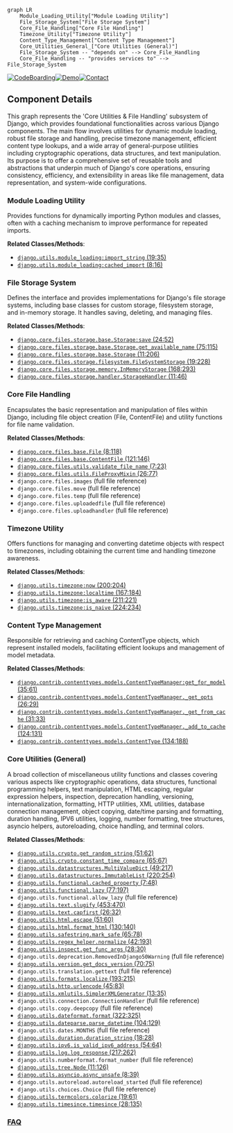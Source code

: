 ```mermaid
graph LR
    Module_Loading_Utility["Module Loading Utility"]
    File_Storage_System["File Storage System"]
    Core_File_Handling["Core File Handling"]
    Timezone_Utility["Timezone Utility"]
    Content_Type_Management["Content Type Management"]
    Core_Utilities_General_["Core Utilities (General)"]
    File_Storage_System -- "depends on" --> Core_File_Handling
    Core_File_Handling -- "provides services to" --> File_Storage_System
```
[![CodeBoarding](https://img.shields.io/badge/Generated%20by-CodeBoarding-9cf?style=flat-square)](https://github.com/CodeBoarding/GeneratedOnBoardings)[![Demo](https://img.shields.io/badge/Try%20our-Demo-blue?style=flat-square)](https://www.codeboarding.org/demo)[![Contact](https://img.shields.io/badge/Contact%20us%20-%20contact@codeboarding.org-lightgrey?style=flat-square)](mailto:contact@codeboarding.org)

## Component Details

This graph represents the 'Core Utilities & File Handling' subsystem of Django, which provides foundational functionalities across various Django components. The main flow involves utilities for dynamic module loading, robust file storage and handling, precise timezone management, efficient content type lookups, and a wide array of general-purpose utilities including cryptographic operations, data structures, and text manipulation. Its purpose is to offer a comprehensive set of reusable tools and abstractions that underpin much of Django's core operations, ensuring consistency, efficiency, and extensibility in areas like file management, data representation, and system-wide configurations.

### Module Loading Utility
Provides functions for dynamically importing Python modules and classes, often with a caching mechanism to improve performance for repeated imports.


**Related Classes/Methods**:

- <a href="https://github.com/django/django/blob/master/django/utils/module_loading.py#L19-L35" target="_blank" rel="noopener noreferrer">`django.utils.module_loading:import_string` (19:35)</a>
- <a href="https://github.com/django/django/blob/master/django/utils/module_loading.py#L8-L16" target="_blank" rel="noopener noreferrer">`django.utils.module_loading:cached_import` (8:16)</a>


### File Storage System
Defines the interface and provides implementations for Django's file storage systems, including base classes for custom storage, filesystem storage, and in-memory storage. It handles saving, deleting, and managing files.


**Related Classes/Methods**:

- <a href="https://github.com/django/django/blob/master/django/core/files/storage/base.py#L24-L52" target="_blank" rel="noopener noreferrer">`django.core.files.storage.base.Storage:save` (24:52)</a>
- <a href="https://github.com/django/django/blob/master/django/core/files/storage/base.py#L75-L115" target="_blank" rel="noopener noreferrer">`django.core.files.storage.base.Storage.get_available_name` (75:115)</a>
- <a href="https://github.com/django/django/blob/master/django/core/files/storage/base.py#L11-L206" target="_blank" rel="noopener noreferrer">`django.core.files.storage.base.Storage` (11:206)</a>
- <a href="https://github.com/django/django/blob/master/django/core/files/storage/filesystem.py#L19-L228" target="_blank" rel="noopener noreferrer">`django.core.files.storage.filesystem.FileSystemStorage` (19:228)</a>
- <a href="https://github.com/django/django/blob/master/django/core/files/storage/memory.py#L168-L293" target="_blank" rel="noopener noreferrer">`django.core.files.storage.memory.InMemoryStorage` (168:293)</a>
- <a href="https://github.com/django/django/blob/master/django/core/files/storage/handler.py#L11-L46" target="_blank" rel="noopener noreferrer">`django.core.files.storage.handler.StorageHandler` (11:46)</a>


### Core File Handling
Encapsulates the basic representation and manipulation of files within Django, including file object creation (File, ContentFile) and utility functions for file name validation.


**Related Classes/Methods**:

- <a href="https://github.com/django/django/blob/master/django/core/files/base.py#L8-L118" target="_blank" rel="noopener noreferrer">`django.core.files.base.File` (8:118)</a>
- <a href="https://github.com/django/django/blob/master/django/core/files/base.py#L121-L146" target="_blank" rel="noopener noreferrer">`django.core.files.base.ContentFile` (121:146)</a>
- <a href="https://github.com/django/django/blob/master/django/core/files/utils.py#L7-L23" target="_blank" rel="noopener noreferrer">`django.core.files.utils.validate_file_name` (7:23)</a>
- <a href="https://github.com/django/django/blob/master/django/core/files/utils.py#L26-L77" target="_blank" rel="noopener noreferrer">`django.core.files.utils.FileProxyMixin` (26:77)</a>
- `django.core.files.images` (full file reference)
- `django.core.files.move` (full file reference)
- `django.core.files.temp` (full file reference)
- `django.core.files.uploadedfile` (full file reference)
- `django.core.files.uploadhandler` (full file reference)


### Timezone Utility
Offers functions for managing and converting datetime objects with respect to timezones, including obtaining the current time and handling timezone awareness.


**Related Classes/Methods**:

- <a href="https://github.com/django/django/blob/master/django/utils/timezone.py#L200-L204" target="_blank" rel="noopener noreferrer">`django.utils.timezone:now` (200:204)</a>
- <a href="https://github.com/django/django/blob/master/django/utils/timezone.py#L167-L184" target="_blank" rel="noopener noreferrer">`django.utils.timezone:localtime` (167:184)</a>
- <a href="https://github.com/django/django/blob/master/django/utils/timezone.py#L211-L221" target="_blank" rel="noopener noreferrer">`django.utils.timezone:is_aware` (211:221)</a>
- <a href="https://github.com/django/django/blob/master/django/utils/timezone.py#L224-L234" target="_blank" rel="noopener noreferrer">`django.utils.timezone:is_naive` (224:234)</a>


### Content Type Management
Responsible for retrieving and caching ContentType objects, which represent installed models, facilitating efficient lookups and management of model metadata.


**Related Classes/Methods**:

- <a href="https://github.com/django/django/blob/master/django/contrib/contenttypes/models.py#L35-L61" target="_blank" rel="noopener noreferrer">`django.contrib.contenttypes.models.ContentTypeManager:get_for_model` (35:61)</a>
- <a href="https://github.com/django/django/blob/master/django/contrib/contenttypes/models.py#L26-L29" target="_blank" rel="noopener noreferrer">`django.contrib.contenttypes.models.ContentTypeManager._get_opts` (26:29)</a>
- <a href="https://github.com/django/django/blob/master/django/contrib/contenttypes/models.py#L31-L33" target="_blank" rel="noopener noreferrer">`django.contrib.contenttypes.models.ContentTypeManager._get_from_cache` (31:33)</a>
- <a href="https://github.com/django/django/blob/master/django/contrib/contenttypes/models.py#L124-L131" target="_blank" rel="noopener noreferrer">`django.contrib.contenttypes.models.ContentTypeManager._add_to_cache` (124:131)</a>
- <a href="https://github.com/django/django/blob/master/django/contrib/contenttypes/models.py#L134-L188" target="_blank" rel="noopener noreferrer">`django.contrib.contenttypes.models.ContentType` (134:188)</a>


### Core Utilities (General)
A broad collection of miscellaneous utility functions and classes covering various aspects like cryptographic operations, data structures, functional programming helpers, text manipulation, HTML escaping, regular expression helpers, inspection, deprecation handling, versioning, internationalization, formatting, HTTP utilities, XML utilities, database connection management, object copying, date/time parsing and formatting, duration handling, IPV6 utilities, logging, number formatting, tree structures, asyncio helpers, autoreloading, choice handling, and terminal colors.


**Related Classes/Methods**:

- <a href="https://github.com/django/django/blob/master/django/utils/crypto.py#L51-L62" target="_blank" rel="noopener noreferrer">`django.utils.crypto.get_random_string` (51:62)</a>
- <a href="https://github.com/django/django/blob/master/django/utils/crypto.py#L65-L67" target="_blank" rel="noopener noreferrer">`django.utils.crypto.constant_time_compare` (65:67)</a>
- <a href="https://github.com/django/django/blob/master/django/utils/datastructures.py#L49-L217" target="_blank" rel="noopener noreferrer">`django.utils.datastructures.MultiValueDict` (49:217)</a>
- <a href="https://github.com/django/django/blob/master/django/utils/datastructures.py#L220-L254" target="_blank" rel="noopener noreferrer">`django.utils.datastructures.ImmutableList` (220:254)</a>
- <a href="https://github.com/django/django/blob/master/django/utils/functional.py#L7-L48" target="_blank" rel="noopener noreferrer">`django.utils.functional.cached_property` (7:48)</a>
- <a href="https://github.com/django/django/blob/master/django/utils/functional.py#L77-L197" target="_blank" rel="noopener noreferrer">`django.utils.functional.lazy` (77:197)</a>
- `django.utils.functional.allow_lazy` (full file reference)
- <a href="https://github.com/django/django/blob/master/django/utils/text.py#L453-L470" target="_blank" rel="noopener noreferrer">`django.utils.text.slugify` (453:470)</a>
- <a href="https://github.com/django/django/blob/master/django/utils/text.py#L26-L32" target="_blank" rel="noopener noreferrer">`django.utils.text.capfirst` (26:32)</a>
- <a href="https://github.com/django/django/blob/master/django/utils/html.py#L51-L60" target="_blank" rel="noopener noreferrer">`django.utils.html.escape` (51:60)</a>
- <a href="https://github.com/django/django/blob/master/django/utils/html.py#L130-L140" target="_blank" rel="noopener noreferrer">`django.utils.html.format_html` (130:140)</a>
- <a href="https://github.com/django/django/blob/master/django/utils/safestring.py#L65-L78" target="_blank" rel="noopener noreferrer">`django.utils.safestring.mark_safe` (65:78)</a>
- <a href="https://github.com/django/django/blob/master/django/utils/regex_helper.py#L42-L193" target="_blank" rel="noopener noreferrer">`django.utils.regex_helper.normalize` (42:193)</a>
- <a href="https://github.com/django/django/blob/master/django/utils/inspect.py#L28-L30" target="_blank" rel="noopener noreferrer">`django.utils.inspect.get_func_args` (28:30)</a>
- `django.utils.deprecation.RemovedInDjango50Warning` (full file reference)
- <a href="https://github.com/django/django/blob/master/django/utils/version.py#L70-L75" target="_blank" rel="noopener noreferrer">`django.utils.version.get_docs_version` (70:75)</a>
- `django.utils.translation.gettext` (full file reference)
- <a href="https://github.com/django/django/blob/master/django/utils/formats.py#L193-L215" target="_blank" rel="noopener noreferrer">`django.utils.formats.localize` (193:215)</a>
- <a href="https://github.com/django/django/blob/master/django/utils/http.py#L45-L83" target="_blank" rel="noopener noreferrer">`django.utils.http.urlencode` (45:83)</a>
- <a href="https://github.com/django/django/blob/master/django/utils/xmlutils.py#L13-L35" target="_blank" rel="noopener noreferrer">`django.utils.xmlutils.SimplerXMLGenerator` (13:35)</a>
- `django.utils.connection.ConnectionHandler` (full file reference)
- `django.utils.copy.deepcopy` (full file reference)
- <a href="https://github.com/django/django/blob/master/django/utils/dateformat.py#L322-L325" target="_blank" rel="noopener noreferrer">`django.utils.dateformat.format` (322:325)</a>
- <a href="https://github.com/django/django/blob/master/django/utils/dateparse.py#L104-L129" target="_blank" rel="noopener noreferrer">`django.utils.dateparse.parse_datetime` (104:129)</a>
- `django.utils.dates.MONTHS` (full file reference)
- <a href="https://github.com/django/django/blob/master/django/utils/duration.py#L18-L28" target="_blank" rel="noopener noreferrer">`django.utils.duration.duration_string` (18:28)</a>
- <a href="https://github.com/django/django/blob/master/django/utils/ipv6.py#L54-L64" target="_blank" rel="noopener noreferrer">`django.utils.ipv6.is_valid_ipv6_address` (54:64)</a>
- <a href="https://github.com/django/django/blob/master/django/utils/log.py#L217-L262" target="_blank" rel="noopener noreferrer">`django.utils.log.log_response` (217:262)</a>
- `django.utils.numberformat.format_number` (full file reference)
- <a href="https://github.com/django/django/blob/master/django/utils/tree.py#L11-L126" target="_blank" rel="noopener noreferrer">`django.utils.tree.Node` (11:126)</a>
- <a href="https://github.com/django/django/blob/master/django/utils/asyncio.py#L8-L39" target="_blank" rel="noopener noreferrer">`django.utils.asyncio.async_unsafe` (8:39)</a>
- `django.utils.autoreload.autoreload_started` (full file reference)
- `django.utils.choices.Choice` (full file reference)
- <a href="https://github.com/django/django/blob/master/django/utils/termcolors.py#L19-L61" target="_blank" rel="noopener noreferrer">`django.utils.termcolors.colorize` (19:61)</a>
- <a href="https://github.com/django/django/blob/master/django/utils/timesince.py#L28-L135" target="_blank" rel="noopener noreferrer">`django.utils.timesince.timesince` (28:135)</a>




### [FAQ](https://github.com/CodeBoarding/GeneratedOnBoardings/tree/main?tab=readme-ov-file#faq)